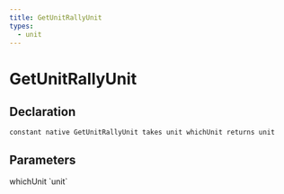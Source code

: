 ```yaml
---
title: GetUnitRallyUnit
types:
  - unit
---
```


# GetUnitRallyUnit

## Declaration

```
constant native GetUnitRallyUnit takes unit whichUnit returns unit
```

## Parameters
<dl>
  <dt>whichUnit `unit`</dt>
  <dd></dd>
</dl>